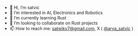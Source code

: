 - 👋 Hi, I’m satvic
- 👀 I’m interested in AI, Electronics and Robotics
- 🌱 I’m currently learning Rust
- 💞️ I’m looking to collaborate on Rust projects
- 📫 How to reach me: satwikv7@gmail.com, X ( [@arya_satvic](https://twitter.com/arya_satvic) )
